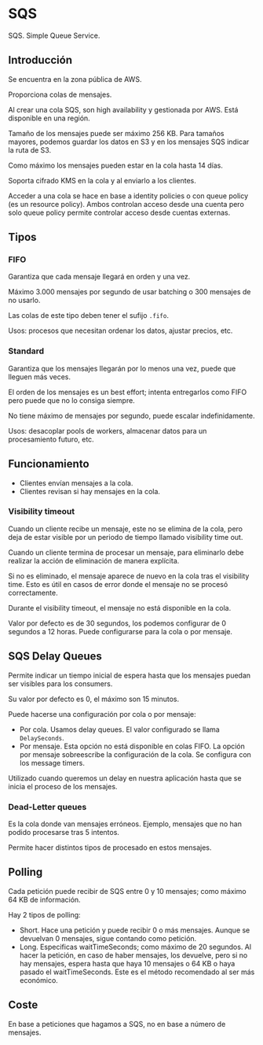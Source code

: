 # SQS

SQS. Simple Queue Service.

## Introducción

Se encuentra en la zona pública de AWS.

Proporciona colas de mensajes.

Al crear una cola SQS, son high availability y gestionada por AWS. Está disponible en una región.

Tamaño de los mensajes puede ser máximo 256 KB. Para tamaños mayores, podemos guardar los datos en S3 y en los mensajes SQS indicar la ruta de S3.

Como máximo los mensajes pueden estar en la cola hasta 14 días.

Soporta cifrado KMS en la cola y al enviarlo a los clientes.

Acceder a una cola se hace en base a identity policies o con queue policy (es un resource policy). Ambos controlan acceso desde una cuenta pero solo queue policy permite controlar acceso desde cuentas externas.

## Tipos

### FIFO

Garantiza que cada mensaje llegará en orden y una vez.

Máximo 3.000 mensajes por segundo de usar batching o 300 mensajes de no usarlo.

Las colas de este tipo deben tener el sufijo `.fifo`.

Usos: procesos que necesitan ordenar los datos, ajustar precios, etc.

### Standard

Garantiza que los mensajes llegarán por lo menos una vez, puede que lleguen más veces.

El orden de los mensajes es un best effort; intenta entregarlos como FIFO pero puede que no lo consiga siempre.

No tiene máximo de mensajes por segundo, puede escalar indefinidamente.

Usos: desacoplar pools de workers, almacenar datos para un procesamiento futuro, etc.

## Funcionamiento

- Clientes envían mensajes a la cola.
- Clientes revisan si hay mensajes en la cola.

### Visibility timeout

Cuando un cliente recibe un mensaje, este no se elimina de la cola, pero deja de estar visible por un periodo de tiempo llamado visibility time out.

Cuando un cliente termina de procesar un mensaje, para eliminarlo debe realizar la acción de eliminación de manera explícita.

Si no es eliminado, el mensaje aparece de nuevo en la cola tras el visibility time. Esto es útil en casos de error donde el mensaje no se procesó correctamente.

Durante el visibility timeout, el mensaje no está disponible en la cola.

Valor por defecto es de 30 segundos, los podemos configurar de 0 segundos a 12 horas. Puede configurarse para la cola o por mensaje.

## SQS Delay Queues

Permite indicar un tiempo inicial de espera hasta que los mensajes puedan ser visibles para los consumers.

Su valor por defecto es 0, el máximo son 15 minutos.

Puede hacerse una configuración por cola o por mensaje:

- Por cola. Usamos delay queues. El valor configurado se llama `DelaySeconds`.
- Por mensaje. Esta opción no está disponible en colas FIFO. La opción por mensaje sobreescribe la configuración de la cola. Se configura con los message timers.

Utilizado cuando queremos un delay en nuestra aplicación hasta que se inicia el proceso de los mensajes.

### Dead-Letter queues

Es la cola donde van mensajes erróneos. Ejemplo, mensajes que no han podido procesarse tras 5 intentos.

Permite hacer distintos tipos de procesado en estos mensajes.

## Polling

Cada petición puede recibir de SQS entre 0 y 10 mensajes; como máximo 64 KB de información.

Hay 2 tipos de polling:

- Short. Hace una petición y puede recibir 0 o más mensajes. Aunque se devuelvan 0 mensajes, sigue contando como petición.
- Long. Especificas waitTimeSeconds; como máximo de 20 segundos. Al hacer la petición, en caso de haber mensajes, los devuelve, pero si no hay mensajes, espera hasta que haya 10 mensajes o 64 KB o haya pasado el waitTimeSeconds. Este es el método recomendado al ser más económico.

## Coste

En base a peticiones que hagamos a SQS, no en base a número de mensajes.
